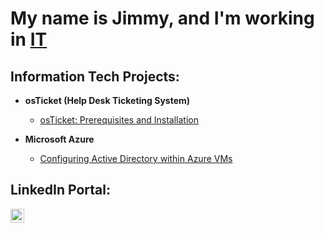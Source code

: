 <h1>My name is Jimmy, and I'm working in <a href="https://www.linkedin.com/in/jimmylokure/">IT</a></h1>

<h2>Information Tech Projects:</h2>

- <b>osTicket (Help Desk Ticketing System)</b>
  - [osTicket: Prerequisites and Installation](https://github.com/jimmylokure/osticket-prereqs)

- <b>Microsoft Azure</b>
  - [Configuring Active Directory within Azure VMs](https://github.com/jimmylokure/configure-ad)

<h2>LinkedIn Portal:</h2>

[<img align="left" alt="Jimmy | LinkedIn" width="22px" src="https://cdn.jsdelivr.net/npm/simple-icons@v3/icons/linkedin.svg" />][linkedin]

[linkedin]: https://www.linkedin.com/in/jimmylokure/
